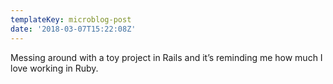 ```yaml
---
templateKey: microblog-post
date: '2018-03-07T15:22:08Z'
---
```


Messing around with a toy project in Rails and it’s reminding me how much I love working in Ruby.


